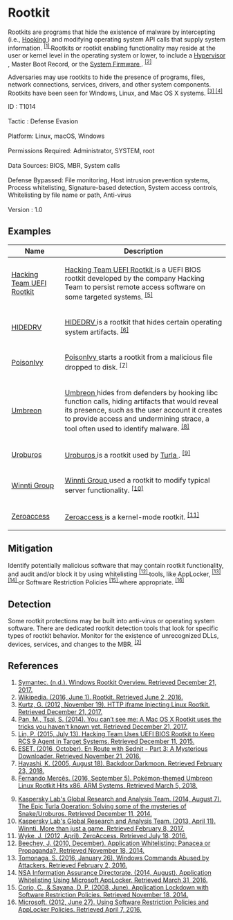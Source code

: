 <div class="container-fluid">
 <h1>
  Rootkit
 </h1>
 <div class="row">
  <div class="col-md-8 description-body">
   <p>
    Rootkits are programs that hide the existence of malware by intercepting (i.e.,
    <a href="https://attack.mitre.org/techniques/T1179">
     Hooking
    </a>
    ) and modifying operating system API calls that supply system information.
    <span class="scite-citeref-number" data-reference="Symantec Windows Rootkits" id="scite-ref-1-a">
     <sup>
      <a aria-describedby="qtip-0" data-hasqtip="0" href="https://www.symantec.com/avcenter/reference/windows.rootkit.overview.pdf" target="_blank">
       [1]
      </a>
     </sup>
    </span>
    Rootkits or rootkit enabling functionality may reside at the user or kernel level in the operating system or lower, to include a
    <a href="https://attack.mitre.org/techniques/T1062">
     Hypervisor
    </a>
    , Master Boot Record, or the
    <a href="https://attack.mitre.org/techniques/T1019">
     System Firmware
    </a>
    .
    <span class="scite-citeref-number" data-reference="Wikipedia Rootkit" id="scite-ref-2-a">
     <sup>
      <a aria-describedby="qtip-1" data-hasqtip="1" href="https://en.wikipedia.org/wiki/Rootkit" target="_blank">
       [2]
      </a>
     </sup>
    </span>
   </p>
   <p>
    Adversaries may use rootkits to hide the presence of programs, files, network connections, services, drivers, and other system components. Rootkits have been seen for Windows, Linux, and Mac OS X systems.
    <span class="scite-citeref-number" data-reference="CrowdStrike Linux Rootkit" id="scite-ref-3-a">
     <sup>
      <a aria-describedby="qtip-2" data-hasqtip="2" href="https://www.crowdstrike.com/blog/http-iframe-injecting-linux-rootkit/" target="_blank">
       [3]
      </a>
     </sup>
    </span>
    <span class="scite-citeref-number" data-reference="BlackHat Mac OSX Rootkit" id="scite-ref-4-a">
     <sup>
      <a aria-describedby="qtip-3" data-hasqtip="3" href="http://www.blackhat.com/docs/asia-14/materials/Tsai/WP-Asia-14-Tsai-You-Cant-See-Me-A-Mac-OS-X-Rootkit-Uses-The-Tricks-You-Havent-Known-Yet.pdf" target="_blank">
       [4]
      </a>
     </sup>
    </span>
   </p>
  </div>
  <div class="col-md-4">
   <div class="card">
    <div class="card-body">
     <div class="card-data">
      <span class="h5 card-title">
       ID
      </span>
      : T1014
      <br/>
      <br/>
     </div>
     <div class="card-data">
      <span class="h5 card-title">
      </span>
     </div>
     <div class="card-data">
      <span class="h5 card-title">
       Tactic
      </span>
      : Defense Evasion
      <br/>
      <br/>
     </div>
     <div class="card-data">
      <span class="h5 card-title">
       Platform:
      </span>
      Linux, macOS, Windows
      <br/>
      <br/>
     </div>
     <div class="card-data">
      <span class="h5 card-title">
       Permissions Required:
      </span>
      Administrator, SYSTEM, root
      <br/>
      <br/>
     </div>
     <div class="card-data">
      <span class="h5 card-title">
      </span>
     </div>
     <div class="card-data">
      <span class="h5 card-title">
       Data Sources:
      </span>
      BIOS, MBR, System calls
      <br/>
      <br/>
     </div>
     <div class="card-data">
      <span class="h5 card-title">
      </span>
     </div>
     <div class="card-data">
      <span class="h5 card-title">
      </span>
     </div>
     <div class="card-data">
      <span class="h5 card-title">
       Defense Bypassed:
      </span>
      File monitoring, Host intrusion prevention systems, Process whitelisting, Signature-based detection, System access controls, Whitelisting by file name or path, Anti-virus
      <br/>
      <br/>
     </div>
     <div class="card-data">
      <span class="h5 card-title">
      </span>
     </div>
     <div class="card-data">
      <span class="h5 card-title">
      </span>
     </div>
     <div class="card-data">
      <span class="h5 card-title">
      </span>
     </div>
     <div class="card-data">
      <span class="h5 card-title">
       Version
      </span>
      : 1.0
     </div>
    </div>
   </div>
  </div>
 </div>
 <h2 class="pt-3" id="examples">
  Examples
 </h2>
 <table class="table table-bordered table-light mt-2">
  <thead>
   <tr>
    <th scope="col">
     Name
    </th>
    <th scope="col">
     Description
    </th>
   </tr>
  </thead>
  <tbody class="bg-white">
   <tr>
    <td>
     <a href="https://attack.mitre.org/software/S0047">
      Hacking Team UEFI Rootkit
     </a>
    </td>
    <td>
     <p>
      <a href="https://attack.mitre.org/software/S0047">
       Hacking Team UEFI Rootkit
      </a>
      is a UEFI BIOS rootkit developed by the company Hacking Team to persist remote access software on some targeted systems.
      <span class="scite-citeref-number" data-reference="TrendMicro Hacking Team UEFI" id="scite-ref-5-a" onclick="scrollToRef('scite-5')">
       <sup>
        <a aria-describedby="qtip-4" data-hasqtip="4" href="http://blog.trendmicro.com/trendlabs-security-intelligence/hacking-team-uses-uefi-bios-rootkit-to-keep-rcs-9-agent-in-target-systems/" target="_blank">
         [5]
        </a>
       </sup>
      </span>
     </p>
    </td>
   </tr>
   <tr>
    <td>
     <a href="https://attack.mitre.org/software/S0135">
      HIDEDRV
     </a>
    </td>
    <td>
     <p>
      <a href="https://attack.mitre.org/software/S0135">
       HIDEDRV
      </a>
      is a rootkit that hides certain operating system artifacts.
      <span class="scite-citeref-number" data-reference="ESET Sednit Part 3" id="scite-ref-6-a" onclick="scrollToRef('scite-6')">
       <sup>
        <a aria-describedby="qtip-5" data-hasqtip="5" href="http://www.welivesecurity.com/wp-content/uploads/2016/10/eset-sednit-part3.pdf" target="_blank">
         [6]
        </a>
       </sup>
      </span>
     </p>
    </td>
   </tr>
   <tr>
    <td>
     <a href="https://attack.mitre.org/software/S0012">
      PoisonIvy
     </a>
    </td>
    <td>
     <p>
      <a href="https://attack.mitre.org/software/S0012">
       PoisonIvy
      </a>
      starts a rootkit from a malicious file dropped to disk.
      <span class="scite-citeref-number" data-reference="Symantec Darkmoon Aug 2005" id="scite-ref-7-a" onclick="scrollToRef('scite-7')">
       <sup>
        <a aria-describedby="qtip-6" data-hasqtip="6" href="https://www.symantec.com/security_response/writeup.jsp?docid=2005-081910-3934-99" target="_blank">
         [7]
        </a>
       </sup>
      </span>
     </p>
    </td>
   </tr>
   <tr>
    <td>
     <a href="https://attack.mitre.org/software/S0221">
      Umbreon
     </a>
    </td>
    <td>
     <p>
      <a href="https://attack.mitre.org/software/S0221">
       Umbreon
      </a>
      hides from defenders by hooking libc function calls, hiding artifacts that would reveal its presence, such as the user account it creates to provide access and undermining strace, a tool often used to identify malware.
      <span class="scite-citeref-number" data-reference="Umbreon Trend Micro" id="scite-ref-8-a" onclick="scrollToRef('scite-8')">
       <sup>
        <a aria-describedby="qtip-7" data-hasqtip="7" href="https://blog.trendmicro.com/trendlabs-security-intelligence/pokemon-themed-umbreon-linux-rootkit-hits-x86-arm-systems/?_ga=2.180041126.367598458.1505420282-1759340220.1502477046" target="_blank">
         [8]
        </a>
       </sup>
      </span>
     </p>
    </td>
   </tr>
   <tr>
    <td>
     <a href="https://attack.mitre.org/software/S0022">
      Uroburos
     </a>
    </td>
    <td>
     <p>
      <a href="https://attack.mitre.org/software/S0022">
       Uroburos
      </a>
      is a rootkit used by
      <a href="https://attack.mitre.org/groups/G0010">
       Turla
      </a>
      .
      <span class="scite-citeref-number" data-reference="Kaspersky Turla" id="scite-ref-9-a" onclick="scrollToRef('scite-9')">
       <sup>
        <a aria-describedby="qtip-8" data-hasqtip="8" href="https://securelist.com/the-epic-turla-operation/65545/" target="_blank">
         [9]
        </a>
       </sup>
      </span>
     </p>
    </td>
   </tr>
   <tr>
    <td>
     <a href="https://attack.mitre.org/groups/G0044">
      Winnti Group
     </a>
    </td>
    <td>
     <p>
      <a href="https://attack.mitre.org/groups/G0044">
       Winnti Group
      </a>
      used a rootkit to modify typical server functionality.
      <span class="scite-citeref-number" data-reference="Kaspersky Winnti April 2013" id="scite-ref-10-a" onclick="scrollToRef('scite-10')">
       <sup>
        <a aria-describedby="qtip-9" data-hasqtip="9" href="https://securelist.com/winnti-more-than-just-a-game/37029/" target="_blank">
         [10]
        </a>
       </sup>
      </span>
     </p>
    </td>
   </tr>
   <tr>
    <td>
     <a href="https://attack.mitre.org/software/S0027">
      Zeroaccess
     </a>
    </td>
    <td>
     <p>
      <a href="https://attack.mitre.org/software/S0027">
       Zeroaccess
      </a>
      is a kernel-mode rootkit.
      <span class="scite-citeref-number" data-reference="Sophos ZeroAccess" id="scite-ref-11-a" onclick="scrollToRef('scite-11')">
       <sup>
        <a aria-describedby="qtip-10" data-hasqtip="10" href="https://sophosnews.files.wordpress.com/2012/04/zeroaccess2.pdf" target="_blank">
         [11]
        </a>
       </sup>
      </span>
     </p>
    </td>
   </tr>
  </tbody>
 </table>
 <h2 class="pt-3" id="mitigation">
  Mitigation
 </h2>
 <p>
  Identify potentially malicious software that may contain rootkit functionality, and audit and/or block it by using whitelisting
  <span class="scite-citeref-number" data-reference="Beechey 2010" id="scite-ref-12-a">
   <sup>
    <a aria-describedby="qtip-11" data-hasqtip="11" href="http://www.sans.org/reading-room/whitepapers/application/application-whitelisting-panacea-propaganda-33599" target="_blank">
     [12]
    </a>
   </sup>
  </span>
  tools, like AppLocker,
  <span class="scite-citeref-number" data-reference="Windows Commands JPCERT" id="scite-ref-13-a">
   <sup>
    <a aria-describedby="qtip-12" data-hasqtip="12" href="http://blog.jpcert.or.jp/2016/01/windows-commands-abused-by-attackers.html" target="_blank">
     [13]
    </a>
   </sup>
  </span>
  <span class="scite-citeref-number" data-reference="NSA MS AppLocker" id="scite-ref-14-a">
   <sup>
    <a aria-describedby="qtip-13" data-hasqtip="13" href="https://www.iad.gov/iad/library/ia-guidance/tech-briefs/application-whitelisting-using-microsoft-applocker.cfm" target="_blank">
     [14]
    </a>
   </sup>
  </span>
  or Software Restriction Policies
  <span class="scite-citeref-number" data-reference="Corio 2008" id="scite-ref-15-a">
   <sup>
    <a aria-describedby="qtip-14" data-hasqtip="14" href="http://technet.microsoft.com/en-us/magazine/2008.06.srp.aspx" target="_blank">
     [15]
    </a>
   </sup>
  </span>
  where appropriate.
  <span class="scite-citeref-number" data-reference="TechNet Applocker vs SRP" id="scite-ref-16-a">
   <sup>
    <a aria-describedby="qtip-15" data-hasqtip="15" href="https://technet.microsoft.com/en-us/library/ee791851.aspx" target="_blank">
     [16]
    </a>
   </sup>
  </span>
 </p>
 <h2 class="pt-3" id="detection">
  Detection
 </h2>
 <p>
  Some rootkit protections may be built into anti-virus or operating system software. There are dedicated rootkit detection tools that look for specific types of rootkit behavior. Monitor for the existence of unrecognized DLLs, devices, services, and changes to the MBR.
  <span class="scite-citeref-number" data-reference="Wikipedia Rootkit" id="scite-ref-2-a">
   <sup>
    <a aria-describedby="qtip-1" data-hasqtip="1" href="https://en.wikipedia.org/wiki/Rootkit" target="_blank">
     [2]
    </a>
   </sup>
  </span>
 </p>
 <h2 class="pt-3" id="references">
  References
 </h2>
 <div class="row">
  <div class="col">
   <ol>
    <li>
     <span class="scite-citation" id="scite-1">
      <span class="scite-citation-text">
       <a class="external text" href="https://www.symantec.com/avcenter/reference/windows.rootkit.overview.pdf" name="scite-1" rel="nofollow" target="_blank">
        Symantec. (n.d.). Windows Rootkit Overview. Retrieved December 21, 2017.
       </a>
      </span>
     </span>
    </li>
    <li>
     <span class="scite-citation" id="scite-2">
      <span class="scite-citation-text">
       <a class="external text" href="https://en.wikipedia.org/wiki/Rootkit" name="scite-2" rel="nofollow" target="_blank">
        Wikipedia. (2016, June 1). Rootkit. Retrieved June 2, 2016.
       </a>
      </span>
     </span>
    </li>
    <li>
     <span class="scite-citation" id="scite-3">
      <span class="scite-citation-text">
       <a class="external text" href="https://www.crowdstrike.com/blog/http-iframe-injecting-linux-rootkit/" name="scite-3" rel="nofollow" target="_blank">
        Kurtz, G. (2012, November 19). HTTP iframe Injecting Linux Rootkit. Retrieved December 21, 2017.
       </a>
      </span>
     </span>
    </li>
    <li>
     <span class="scite-citation" id="scite-4">
      <span class="scite-citation-text">
       <a class="external text" href="http://www.blackhat.com/docs/asia-14/materials/Tsai/WP-Asia-14-Tsai-You-Cant-See-Me-A-Mac-OS-X-Rootkit-Uses-The-Tricks-You-Havent-Known-Yet.pdf" name="scite-4" rel="nofollow" target="_blank">
        Pan, M., Tsai, S. (2014). You can’t see me: A Mac OS X Rootkit uses the tricks you haven't known yet. Retrieved December 21, 2017.
       </a>
      </span>
     </span>
    </li>
    <li>
     <span class="scite-citation" id="scite-5">
      <span class="scite-citation-text">
       <a class="external text" href="http://blog.trendmicro.com/trendlabs-security-intelligence/hacking-team-uses-uefi-bios-rootkit-to-keep-rcs-9-agent-in-target-systems/" name="scite-5" rel="nofollow" target="_blank">
        Lin, P. (2015, July 13). Hacking Team Uses UEFI BIOS Rootkit to Keep RCS 9 Agent in Target Systems. Retrieved December 11, 2015.
       </a>
      </span>
     </span>
    </li>
    <li>
     <span class="scite-citation" id="scite-6">
      <span class="scite-citation-text">
       <a class="external text" href="http://www.welivesecurity.com/wp-content/uploads/2016/10/eset-sednit-part3.pdf" name="scite-6" rel="nofollow" target="_blank">
        ESET. (2016, October). En Route with Sednit - Part 3: A Mysterious Downloader. Retrieved November 21, 2016.
       </a>
      </span>
     </span>
    </li>
    <li>
     <span class="scite-citation" id="scite-7">
      <span class="scite-citation-text">
       <a class="external text" href="https://www.symantec.com/security_response/writeup.jsp?docid=2005-081910-3934-99" name="scite-7" rel="nofollow" target="_blank">
        Hayashi, K. (2005, August 18). Backdoor.Darkmoon. Retrieved February 23, 2018.
       </a>
      </span>
     </span>
    </li>
    <li>
     <span class="scite-citation" id="scite-8">
      <span class="scite-citation-text">
       <a class="external text" href="https://blog.trendmicro.com/trendlabs-security-intelligence/pokemon-themed-umbreon-linux-rootkit-hits-x86-arm-systems/?_ga=2.180041126.367598458.1505420282-1759340220.1502477046" name="scite-8" rel="nofollow" target="_blank">
        Fernando Mercês. (2016, September 5). Pokémon-themed Umbreon Linux Rootkit Hits x86, ARM Systems. Retrieved March 5, 2018.
       </a>
      </span>
     </span>
    </li>
   </ol>
  </div>
  <div class="col">
   <ol start="9.0">
    <li>
     <span class="scite-citation" id="scite-9">
      <span class="scite-citation-text">
       <a class="external text" href="https://securelist.com/the-epic-turla-operation/65545/" name="scite-9" rel="nofollow" target="_blank">
        Kaspersky Lab's Global Research and Analysis Team. (2014, August 7). The Epic Turla Operation: Solving some of the mysteries of Snake/Uroburos. Retrieved December 11, 2014.
       </a>
      </span>
     </span>
    </li>
    <li>
     <span class="scite-citation" id="scite-10">
      <span class="scite-citation-text">
       <a class="external text" href="https://securelist.com/winnti-more-than-just-a-game/37029/" name="scite-10" rel="nofollow" target="_blank">
        Kaspersky Lab's Global Research and Analysis Team. (2013, April 11). Winnti. More than just a game. Retrieved February 8, 2017.
       </a>
      </span>
     </span>
    </li>
    <li>
     <span class="scite-citation" id="scite-11">
      <span class="scite-citation-text">
       <a class="external text" href="https://sophosnews.files.wordpress.com/2012/04/zeroaccess2.pdf" name="scite-11" rel="nofollow" target="_blank">
        Wyke, J. (2012, April). ZeroAccess. Retrieved July 18, 2016.
       </a>
      </span>
     </span>
    </li>
    <li>
     <span class="scite-citation" id="scite-12">
      <span class="scite-citation-text">
       <a class="external text" href="http://www.sans.org/reading-room/whitepapers/application/application-whitelisting-panacea-propaganda-33599" name="scite-12" rel="nofollow" target="_blank">
        Beechey, J. (2010, December). Application Whitelisting: Panacea or Propaganda?. Retrieved November 18, 2014.
       </a>
      </span>
     </span>
    </li>
    <li>
     <span class="scite-citation" id="scite-13">
      <span class="scite-citation-text">
       <a class="external text" href="http://blog.jpcert.or.jp/2016/01/windows-commands-abused-by-attackers.html" name="scite-13" rel="nofollow" target="_blank">
        Tomonaga, S. (2016, January 26). Windows Commands Abused by Attackers. Retrieved February 2, 2016.
       </a>
      </span>
     </span>
    </li>
    <li>
     <span class="scite-citation" id="scite-14">
      <span class="scite-citation-text">
       <a class="external text" href="https://www.iad.gov/iad/library/ia-guidance/tech-briefs/application-whitelisting-using-microsoft-applocker.cfm" name="scite-14" rel="nofollow" target="_blank">
        NSA Information Assurance Directorate. (2014, August). Application Whitelisting Using Microsoft AppLocker. Retrieved March 31, 2016.
       </a>
      </span>
     </span>
    </li>
    <li>
     <span class="scite-citation" id="scite-15">
      <span class="scite-citation-text">
       <a class="external text" href="http://technet.microsoft.com/en-us/magazine/2008.06.srp.aspx" name="scite-15" rel="nofollow" target="_blank">
        Corio, C., &amp; Sayana, D. P. (2008, June). Application Lockdown with Software Restriction Policies. Retrieved November 18, 2014.
       </a>
      </span>
     </span>
    </li>
    <li>
     <span class="scite-citation" id="scite-16">
      <span class="scite-citation-text">
       <a class="external text" href="https://technet.microsoft.com/en-us/library/ee791851.aspx" name="scite-16" rel="nofollow" target="_blank">
        Microsoft. (2012, June 27). Using Software Restriction Policies and AppLocker Policies. Retrieved April 7, 2016.
       </a>
      </span>
     </span>
    </li>
   </ol>
  </div>
 </div>
</div>
